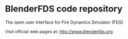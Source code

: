 # BlenderFDS code repository
The open user interface for Fire Dynamics Simulator (FDS)

Visit official web pages at: http://www.blenderfds.org
